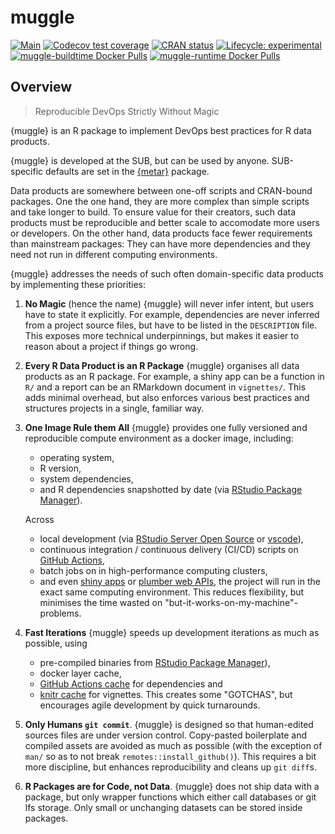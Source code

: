 # muggle

<!-- badges: start -->
[![Main](https://github.com/subugoe/muggle/workflows/.github/workflows/main.yaml/badge.svg)](https://github.com/subugoe/muggle/actions)
[![Codecov test coverage](https://codecov.io/gh/subugoe/muggle/branch/master/graph/badge.svg)](https://codecov.io/gh/subugoe/muggle?branch=master)
[![CRAN status](https://www.r-pkg.org/badges/version/muggle)](https://CRAN.R-project.org/package=muggle)
[![Lifecycle: experimental](https://img.shields.io/badge/lifecycle-experimental-orange.svg)](https://www.tidyverse.org/lifecycle/#experimental)
[![muggle-buildtime Docker Pulls](https://img.shields.io/docker/pulls/subugoe/muggle-buildtime-onbuild?label=muggle-buildtime%20docker%20pulls&style=flat)](https://hub.docker.com/repository/docker/subugoe/muggle-buildtime-onbuild)
[![muggle-runtime Docker Pulls](https://img.shields.io/docker/pulls/subugoe/muggle-runtime-onbuild?label=muggle-runtime%20docker%20pulls&style=flat)](https://hub.docker.com/repository/docker/subugoe/muggle-runtime-onbuild)
<!-- badges: end -->
## Overview

> Reproducible DevOps Strictly Without Magic

{muggle} is an R package to implement DevOps best practices for R data products.

{muggle} is developed at the SUB, but can be used by anyone.
SUB-specific defaults are set in the [{metar}](http://github.com/subugoe/metar) package.

Data products are somewhere between one-off scripts and CRAN-bound packages.
One the one hand, they are more complex than simple scripts and take longer to build.
To ensure value for their creators, such data products must be reproducible and better scale to accomodate more users or developers.
On the other hand, data products face fewer requirements than mainstream packages:
They can have more dependencies and they need not run in different computing environments.

{muggle} addresses the needs of such often domain-specific data products by implementing these priorities:

1. **No Magic** (hence the name)
   {muggle} will never infer intent, but users have to state it explicitly.
   For example, dependencies are never inferred from a project source files, but have to be listed in the `DESCRIPTION` file.
   This exposes more technical underpinnings, but makes it easier to reason about a project if things go wrong.
2. **Every R Data Product is an R Package**
   {muggle} organises all data products as an R package.
   For example, a shiny app can be a function in `R/` and a report can be an RMarkdown document in `vignettes/`.
   This adds minimal overhead, but also enforces various best practices and structures projects in a single, familiar way.
3. **One Image Rule them All**
   {muggle} provides one fully versioned and reproducible compute environment as a docker image, including:
   - operating system,
   - R version,
   - system dependencies,
   - and R dependencies snapshotted by date (via [RStudio Package Manager](https://packagemanager.rstudio.com/)).

   Across
   - local development (via [RStudio Server Open Source](https://rstudio.com/products/rstudio/#rstudio-server) or [vscode](https://code.visualstudio.com)),
   - continuous integration / continuous delivery (CI/CD) scripts on [GitHub Actions](https://github.com/features/actions),
   - batch jobs on in high-performance computing clusters,
   - and even [shiny apps](https://shiny.rstudio.com) or [plumber web APIs](https://www.rplumber.io),
   the project will run in the exact same computing environment.
   This reduces flexibility, but minimises the time wasted on "but-it-works-on-my-machine"-problems.
4. **Fast Iterations**
   {muggle} speeds up development iterations as much as possible, using
   - pre-compiled binaries from [RStudio Package Manager](https://packagemanager.rstudio.com/)),
   - docker layer cache,
   - [GitHub Actions cache](https://help.github.com/en/actions/configuring-and-managing-workflows/caching-dependencies-to-speed-up-workflows) for dependencies and
   - [knitr cache](https://yihui.org/knitr/demo/cache/) for vignettes.
   This creates some "GOTCHAS", but encourages agile development by quick turnarounds.
5. **Only Humans `git commit`**.
   {muggle} is designed so that human-edited sources files are under version control.
   Copy-pasted boilerplate and compiled assets are avoided as much as possible (with the exception of `man/` so as to not break `remotes::install_github()`).
   This requires a bit more discipline, but enhances reproducibility and cleans up `git diff`s.
6. **R Packages are for Code, not Data**.
   {muggle} does not ship data with a package, but only wrapper functions which either call databases or git lfs storage.
   Only small or unchanging datasets can be stored inside packages.
